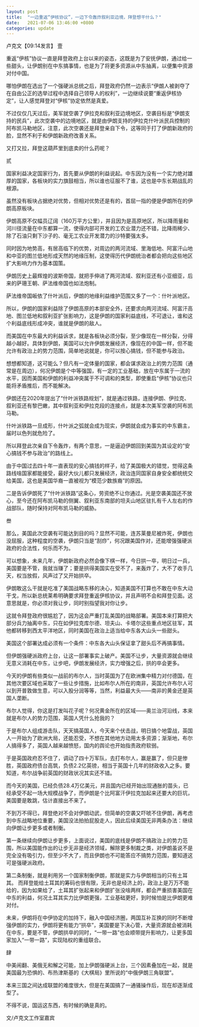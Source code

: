 ```yaml
---
layout: post
title:  "一边重返“伊核协议”，一边下令轰炸叙利亚边境，拜登想干什么？"
date:   2021-07-06 13:46:00 +0800
categories: update
---
```

卢克文【09:14发言】
壹

重返“伊核”协议一直是拜登政府上台以来的姿态，这既是为了安抚伊朗，通过给一些甜头，让伊朗别在中东搞事情，也是为了将更多资源从中东抽离，以便集中资源对付中国。

哪怕伊朗在选出了一个强硬派总统之后，拜登政府仍然一边表示“伊朗人被剥夺了在自由公正的选举过程中选择自己领导人的权利”，一边继续说要“重返伊核协定”，让人感觉拜登对“伊核”协定依然是真爱。

不过仅仅几天过后，美军就空袭了伊拉克和叙利亚边境地区，空袭目标是“伊朗支持的民兵”，此次空袭中的边境地区，就是由伊朗支持的伊拉克什叶派民兵控制的阿布凯马勒地区，注意，此次空袭还是拜登亲自下令，这等同于打了伊朗新政府的脸，显然不利于和伊朗新政府改善关系。

又打又拉，拜登这葫芦里到底卖的什么药呢？

贰

国家利益决定国家行为，首先要从伊朗的利益说起。中东因为没有一个实力绝对雄厚的国家，各板块的实力旗鼓相当，所以谁也征服不了谁，这也是中东长期战乱的根源。

虽然没有板块占据绝对优势，但相对优势还是有的，首屈一指的便是伊朗所在的伊朗高原板块。

伊朗高原不仅幅员辽阔（160万平方公里），并且因为是高原地区，所以降雨量和河川径流量在中东都算一流，使得内部可开发的工农业潜力还不错，比降雨稀少、除了石油只剩下沙子的、毫无工农业开发潜力的沙特要强太多。

同时因为地势高，有居高临下的优势，对周边的两河流域、里海低地、阿富汗山地和中亚的图兰低地形成天然的地缘压制，这使得历代伊朗统治者都会把向这些地区扩大影响力作为基本国策。

伊朗历史上最辉煌的波斯帝国，就把手伸进了两河流域、叙利亚还有小亚细亚，后来的萨珊王朝、萨法维帝国也如法炮制。

萨法维帝国皈依了什叶派后，伊朗的地缘利益维护范围又多了一个：什叶派地区。

所以，伊朗的国家利益除了伊朗高原的本部安全外，还要求向两河流域、阿富汗高地、图兰低地和叙利亚扩张影响力，这是伊朗的国家利益底线，不可退让，谁和这个利益底线形成冲突，谁就是伊朗的敌人。

而美国在中东最大的利益诉求，就是各板块必须分裂，至少像现在一样分裂，分得越小越好。具体到伊朗，美国可以允许伊朗发展经济，像现在的中国一样，但不能允许有政治上的势力范围，简单地说就是，你可以按心搞钱，但不能参与政治。

想想都知道，这可能么？但凡有一定体量的国家，都会谋求政治上的势力范围（通常是在周边），何况伊朗是个中等强国，有一定的工业基础，放在中东属于一流的水平，因而美国和伊朗的利益冲突属于不可调和的类型，即使重启“伊核”协议也只能将矛盾推后，而不能解决。

伊朗还在2020年提出了“什叶派铁路规划”，就是通过铁路，连接伊朗、伊拉克、叙利亚还有黎巴嫩，其中叙利亚和伊拉克段的连接点，就是本次美军空袭的阿布凯马勒。

什叶派铁路一旦成形，什叶派之弧就会成为现实，伊朗就会成为事实的中东霸主，届时以色列就危险了。

所以拜登此次亲自下令轰炸，有两个意思，一是逼迫伊朗回到美国为其设定的“安心搞钱不参与政治”的路线上。

由于中国过去四十年一直表现的安心搞钱的样子，给了美国极大的错觉，觉得这条路线啥国家都能接受，最好大伙儿都只发展经济，政治连同国家自身安全都统统交给美国，这也是美国华裔一直被视为“模范少数族裔”的原因。

二是告诉伊朗死了“什叶派铁路”这条心，劳资绝不让你通过。光是空袭美国还不放心，至今还在阿布凯马勒的侧翼、叙利亚东南部的坦夫山地区驻扎有千人左右的作战部队，随时保持对阿布凯马勒的威胁。


叁

那么，美国此次空袭有可能达到目的吗？显然不可能，连苏莱曼尼被炸死，伊朗也没屈服，这种程度的空袭，伊朗只当是“刮痧”，何况跟美国作对，还能增强强硬派政府的合法性，何乐而不为。

可以想象，未来几年，伊朗新政府必然会像下棋一样，今日拱一卒，明日过一兵，美国要是不管，我就当赚了；要是拱得美国实在受不了，来轰炸了，大不了收手几天，权当放假，风声过了又开始拱卒。

伊朗敢这么干就是吃准了美国战略东移的决心，知道美国不打算也不敢在中东大动干戈，所以新总统莱希明确要求拜登重返伊核协议，并且声明不会和拜登见面。这意思就是，你必须对我让步，同时别指望我对你让步。

这就令拜登政府很尴尬了，因为这会严重打乱美国的战略部署。美国本来打算把大部分兵力抽离中东，只在如伊拉克库尔德、坦夫山、卡塔尔这些重点地区驻军，其他都转移到西太平洋地区，同时美国在政治上适当给中东各大山头一些甜头。

美国这个部署达成必须有一个条件：中东各大山头保证拿了甜头后不再搞事情。

但伊朗强硬派政府上台，让这一部署事实上破产。美国不让步，大量资源就会继续无意义消耗在中东，让步吧，伊朗发展经济，实力增强之后，拱的卒会更多。

今天的伊朗有些类似一战前的布尔人，当时英国为了在欧洲集中精力对付德国，在其他次要区域也采取了一些让步措施，比如布尔人所在的南非，英国允许布尔人可以到开普敦做生意，可以入股分润等等，当然，利益最大头——南非的黄金还是英国人垄断。

布尔人觉得，你这是打发叫花子呢？何况黄金所在的区域——奥兰治河沿线，本来就是布尔人的势力范围，英国人凭什么抢我的？

于是布尔人组成游击队，天天搞英国人，今天来个伏击战，明日搞个地雷战，英国人一开始为了欧洲大局，还能忍受，不想在其他地方动用太多资源；渐渐地，布尔人搞得多了，英国人越来越愤怒，国内的舆论也开始指责政府软弱。

于是英国政府忍不住了，调动了四十万军队，去打布尔人，赢是赢了，但只是惨胜，英国政府债台高筑，负债2.2亿英镑，相当于英国十几年的财政收入之多。要知道，布尔战争前英国的财政状况其实还不错。

而今天的美国，已经负债28.4万亿美元，并且国内已经开始出现通胀的苗头，已经承受不起一场大规模战争了，而伊朗是个比阿富汗伊拉克加起来还要大的巨坑，美国要是敢跳，估计直接出不来了。

不到万不得已，拜登绝对不会对伊朗动武，但简单的空袭又吓唬不住伊朗，再考虑到中东战略地位重要，美国没法拍拍屁股走人，因此后续美国无非两条办法：继续向伊朗让步更多或者制衡。

第一条继续向伊朗让步更多，上面说过，美国的底线是伊朗不搞政治上的势力范围，所以美国能作出的让步无非是经济领域，解除更多制裁之类，对伊朗虽说不是完全没有吸引力，但至少不大了，而且伊朗也不可能答应不搞势力范围，要知道这可是强硬派政府。

第二条制衡，就是利用另一个国家制衡伊朗，那就是实力与伊朗相当的只有土耳其。
而拜登能给土耳其的筹码也很有限，无非也是经济上的，政治上是万万不能给的，因为如果给了，土耳其扩张起来和伊朗扩张没啥两样，都会严重损害美国在中东的利益，何况土耳其实力比伊朗更强，工业基础更好，到时候怕是比伊朗更难对付。

未来，伊朗将在中伊协定的加持下，融入中国经济圈，两国互补互换的同时不断增强伊朗的实力，伊朗将更有能力“拱卒”，美国要是下决心管，大量资源就会被消耗在中东，要是不管，伊朗拱卒的同时，“一带一路”也会顺带提升影响力，让更多国家加入“一带一路”，实现陆权的重组联合。

肆

中美闹翻、美俄无和解之可能，加上伊朗强硬派上台，三个因素叠加在一起，就是美国最为恐惧的、布热津斯基的《大棋局》里所说的“中俄伊朗三角联盟”。

本来三国之间达成联盟的难度很大，但是在美国搞了一通骚操作后，现在却逐渐成型了。

不得不说，国运这东西，有时候的确是真的。

文/卢克文工作室嘉宾
